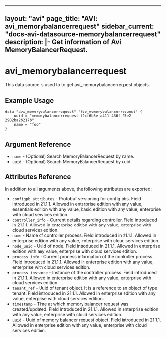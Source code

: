 <!--
    Copyright 2021 VMware, Inc.
    SPDX-License-Identifier: Mozilla Public License 2.0
-->
---
layout: "avi"
page_title: "AVI: avi_memorybalancerrequest"
sidebar_current: "docs-avi-datasource-memorybalancerrequest"
description: |-
  Get information of Avi MemoryBalancerRequest.
---

# avi_memorybalancerrequest

This data source is used to to get avi_memorybalancerrequest objects.

## Example Usage

```hcl
data "avi_memorybalancerrequest" "foo_memorybalancerrequest" {
    uuid = "memorybalancerrequest-f9cf6b3e-a411-436f-95e2-2982ba2b217b"
    name = "foo"
}
```

## Argument Reference

* `name` - (Optional) Search MemoryBalancerRequest by name.
* `uuid` - (Optional) Search MemoryBalancerRequest by uuid.

## Attributes Reference

In addition to all arguments above, the following attributes are exported:

* `configpb_attributes` - Protobuf versioning for config pbs. Field introduced in 21.1.1. Allowed in enterprise edition with any value, essentials edition with any value, basic edition with any value, enterprise with cloud services edition.
* `controller_info` - Current details regarding controller. Field introduced in 21.1.1. Allowed in enterprise edition with any value, enterprise with cloud services edition.
* `name` - Name of controller process. Field introduced in 21.1.1. Allowed in enterprise edition with any value, enterprise with cloud services edition.
* `node_uuid` - Uuid of node. Field introduced in 21.1.1. Allowed in enterprise edition with any value, enterprise with cloud services edition.
* `process_info` - Current process information of the controller process. Field introduced in 21.1.1. Allowed in enterprise edition with any value, enterprise with cloud services edition.
* `process_instance` - Instance of the controller process. Field introduced in 21.1.1. Allowed in enterprise edition with any value, enterprise with cloud services edition.
* `tenant_ref` - Uuid of tenant object. It is a reference to an object of type tenant. Field introduced in 21.1.1. Allowed in enterprise edition with any value, enterprise with cloud services edition.
* `timestamp` - Time at which memory balancer request was created/updated. Field introduced in 21.1.1. Allowed in enterprise edition with any value, enterprise with cloud services edition.
* `uuid` - Uuid of memory balancer request object. Field introduced in 21.1.1. Allowed in enterprise edition with any value, enterprise with cloud services edition.


